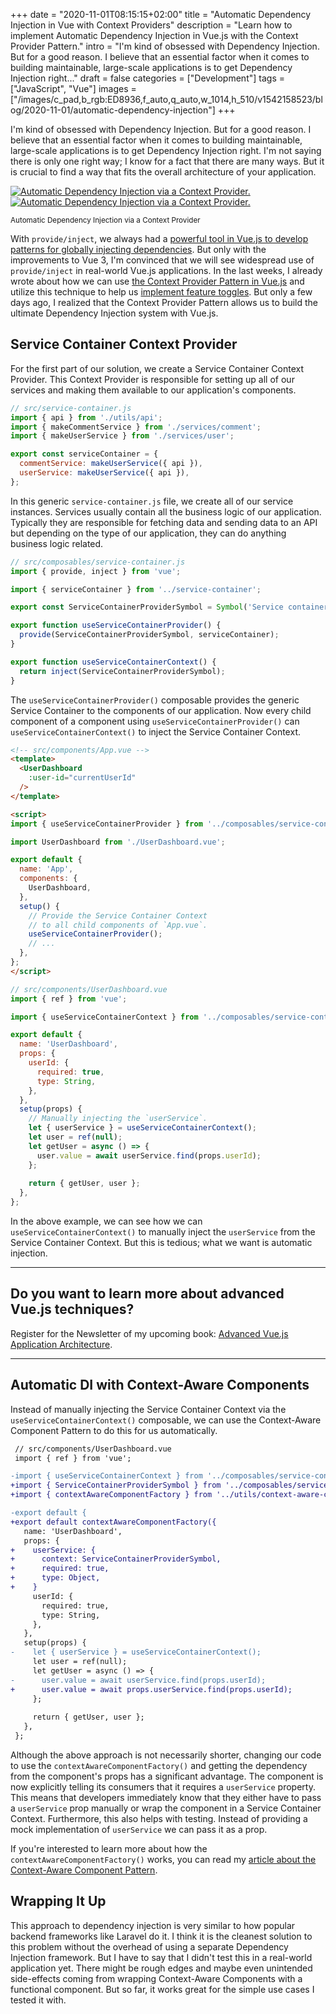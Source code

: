 +++
date = "2020-11-01T08:15:15+02:00"
title = "Automatic Dependency Injection in Vue with Context Providers"
description = "Learn how to implement Automatic Dependency Injection in Vue.js with the Context Provider Pattern."
intro = "I'm kind of obsessed with Dependency Injection. But for a good reason. I believe that an essential factor when it comes to building maintainable, large-scale applications is to get Dependency Injection right..."
draft = false
categories = ["Development"]
tags = ["JavaScript", "Vue"]
images = ["/images/c_pad,b_rgb:ED8936,f_auto,q_auto,w_1014,h_510/v1542158523/blog/2020-11-01/automatic-dependency-injection"]
+++

I'm kind of obsessed with Dependency Injection. But for a good reason. I believe that an essential factor when it comes to building maintainable, large-scale applications is to get Dependency Injection right. I'm not saying there is only one right way; I know for a fact that there are many ways. But it is crucial to find a way that fits the overall architecture of your application.

<div class="c-content__figure">
  <div class="c-content__broad">
    <a href="/images/c_scale,f_auto,q_auto/v1542158523/blog/2020-11-01/automatic-dependency-injection">
      <img
        data-src="/images/c_scale,f_auto,q_auto,w_740/v1542158523/blog/2020-11-01/automatic-dependency-injection"
        data-srcset="/images/c_scale,f_auto,q_auto,w_1480/v1542158523/blog/2020-11-01/automatic-dependency-injection 2x"
        alt="Automatic Dependency Injection via a Context Provider."
      >
      <noscript>
        <img
          src="/images/c_scale,f_auto,q_auto,w_740/v1542158523/blog/2020-11-01/automatic-dependency-injection"
          alt="Automatic Dependency Injection via a Context Provider."
        >
      </noscript>
    </a>
  </div>
  <p class="c-content__caption">
    <small>Automatic Dependency Injection via a Context Provider</small>
  </p>
</div>

With `provide/inject`, we always had a [powerful tool in Vue.js to develop patterns for globally injecting dependencies](https://markus.oberlehner.net/blog/dependency-injection-in-vue-applications/#provide-inject). But only with the improvements to Vue 3, I'm convinced that we will see widespread use of `provide/inject` in real-world Vue.js applications. In the last weeks, I already wrote about how we can use [the Context Provider Pattern in Vue.js](https://markus.oberlehner.net/blog/context-aware-props-in-vuejs-components/) and utilize this technique to help us [implement feature toggles](https://markus.oberlehner.net/blog/vuejs-feature-toggle-context-provider/). But only a few days ago, I realized that the Context Provider Pattern allows us to build the ultimate Dependency Injection system with Vue.js.

## Service Container Context Provider

For the first part of our solution, we create a Service Container Context Provider. This Context Provider is responsible for setting up all of our services and making them available to our application's components.

```js
// src/service-container.js
import { api } from './utils/api';
import { makeCommentService } from './services/comment';
import { makeUserService } from './services/user';

export const serviceContainer = {
  commentService: makeUserService({ api }),
  userService: makeUserService({ api }),
};
```

In this generic `service-container.js` file, we create all of our service instances. Services usually contain all the business logic of our application. Typically they are responsible for fetching data and sending data to an API but depending on the type of our application, they can do anything business logic related.

```js
// src/composables/service-container.js
import { provide, inject } from 'vue';

import { serviceContainer } from '../service-container';

export const ServiceContainerProviderSymbol = Symbol('Service container provider identifier');

export function useServiceContainerProvider() {
  provide(ServiceContainerProviderSymbol, serviceContainer);
}

export function useServiceContainerContext() {
  return inject(ServiceContainerProviderSymbol);
}
```

The `useServiceContainerProvider()` composable provides the generic Service Container to the components of our application. Now every child component of a component using `useServiceContainerProvider()` can `useServiceContainerContext()` to inject the Service Container Context.

```html
<!-- src/components/App.vue -->
<template>
  <UserDashboard
    :user-id="currentUserId"
  />
</template>

<script>
import { useServiceContainerProvider } from '../composables/service-container';

import UserDashboard from './UserDashboard.vue';

export default {
  name: 'App',
  components: {
    UserDashboard,
  },
  setup() {
    // Provide the Service Container Context
    // to all child components of `App.vue`.
    useServiceContainerProvider();
    // ...
  },
};
</script>
```

```js
// src/components/UserDashboard.vue
import { ref } from 'vue';

import { useServiceContainerContext } from '../composables/service-container';

export default {
  name: 'UserDashboard',
  props: {
    userId: {
      required: true,
      type: String,
    },
  },
  setup(props) {
    // Manually injecting the `userService`.
    let { userService } = useServiceContainerContext();
    let user = ref(null);
    let getUser = async () => {
      user.value = await userService.find(props.userId);
    };
    
    return { getUser, user };
  },
};
```

In the above example, we can see how we can `useServiceContainerContext()` to manually inject the `userService` from the Service Container Context. But this is tedious; what we want is automatic injection.

<div>
  <hr class="c-hr">
  <div class="c-service-info">
    <h2>Do you want to learn more about advanced Vue.js techniques?</h2>
    <p class="c-service-info__body">
      Register for the Newsletter of my upcoming book: <a class="c-anchor" href="https://oberlehner.us20.list-manage.com/subscribe?u=8476a98c5640f6c7b5530ea57&id=8b26bf120b" data-event-category="link" data-event-action="click: newsletter" data-event-label="Newsletter (article content)">Advanced Vue.js Application Architecture</a>.
    </p>
  </div>
  <hr class="c-hr">
</div>

## Automatic DI with Context-Aware Components

Instead of manually injecting the Service Container Context via the `useServiceContainerContext()` composable, we can use the Context-Aware Component Pattern to do this for us automatically.

```diff
 // src/components/UserDashboard.vue
 import { ref } from 'vue';

-import { useServiceContainerContext } from '../composables/service-container';
+import { ServiceContainerProviderSymbol } from '../composables/service-container';
+import { contextAwareComponentFactory } from '../utils/context-aware-component-factory';

-export default {
+export default contextAwareComponentFactory({
   name: 'UserDashboard',
   props: {
+    userService: {
+      context: ServiceContainerProviderSymbol,
+      required: true,
+      type: Object,
+    }
     userId: {
       required: true,
       type: String,
     },
   },
   setup(props) {
-    let { userService } = useServiceContainerContext();
     let user = ref(null);
     let getUser = async () => {
-      user.value = await userService.find(props.userId);
+      user.value = await props.userService.find(props.userId);
     };
    
     return { getUser, user };
   },
 };
```

Although the above approach is not necessarily shorter, changing our code to use the `contextAwareComponentFactory()` and getting the dependency from the component's props has a significant advantage. The component is now explicitly telling its consumers that it requires a `userService` property. This means that developers immediately know that they either have to pass a `userService` prop manually or wrap the component in a Service Container Context. Furthermore, this also helps with testing. Instead of providing a mock implementation of `userService` we can pass it as a prop.

If you're interested to learn more about how the `contextAwareComponentFactory()` works, you can read my [article about the Context-Aware Component Pattern](https://markus.oberlehner.net/blog/context-aware-props-in-vuejs-components/).

## Wrapping It Up

This approach to dependency injection is very similar to how popular backend frameworks like Laravel do it. I think it is the cleanest solution to this problem without the overhead of using a separate Dependency Injection framework. But I have to say that I didn't test this in a real-world application yet. There might be rough edges and maybe even unintended side-effects coming from wrapping Context-Aware Components with a functional component. But so far, it works great for the simple use cases I tested it with.
